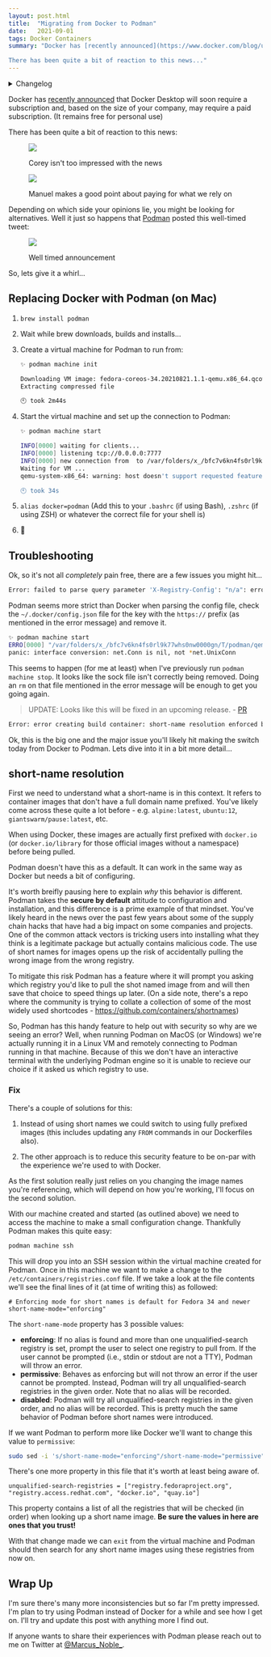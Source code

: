 ```yaml
---
layout: post.html
title:  "Migrating from Docker to Podman"
date:   2021-09-01
tags: Docker Containers
summary: "Docker has [recently announced](https://www.docker.com/blog/updating-product-subscriptions/) that Docker Desktop will soon require a subscription and, based on the size of your company, may require a paid subscription. (It remains free for personal use).

There has been quite a bit of reaction to this news..."
---
```


<details>
<summary>Changelog</summary>

2021-09-01: Added note about socket bugfix PR
</details>

Docker has [recently announced](https://www.docker.com/blog/updating-product-subscriptions/) that Docker Desktop will soon require a subscription and, based on the size of your company, may require a paid subscription. (It remains free for personal use)

There has been quite a bit of reaction to this news:


<figure class="center" markdown="1">

[![](https://tweet.cluster.fun/1432720164169076755)](https://twitter.com/QuinnyPig/status/1432720164169076755)

<figcaption>Corey isn't too impressed with the news</figcaption>
</figure>


<figure class="center" markdown="1">

[![](https://tweet.cluster.fun/1432974196632604676)](https://twitter.com/manuel_zapf/status/1432974196632604676)

<figcaption>Manuel makes a good point about paying for what we rely on</figcaption>
</figure>

Depending on which side your opinions lie, you might be looking for alternatives. Well it just so happens that [Podman](https://podman.io) posted this well-timed tweet:


<figure class="center" markdown="1">

[![](https://tweet.cluster.fun/1432800271873323010)](https://twitter.com/Podman_io/status/1432800271873323010)

<figcaption>Well timed announcement</figcaption>
</figure>

So, lets give it a whirl...

## Replacing Docker with Podman (on Mac)

1. `brew install podman`
2. Wait while brew downloads, builds and installs...
3. Create a virtual machine for Podman to run from:

    ```sh
    ✨ podman machine init

    Downloading VM image: fedora-coreos-34.20210821.1.1-qemu.x86_64.qcow2.xz: done
    Extracting compressed file

    🕙 took 2m44s
    ```

4. Start the virtual machine and set up the connection to Podman:

    ```sh
    ✨ podman machine start

    INFO[0000] waiting for clients...
    INFO[0000] listening tcp://0.0.0.0:7777
    INFO[0000] new connection from  to /var/folders/x_/bfc7v6kn4fs0rl9k77whs0nw0000gn/T/podman/qemu_podman-machine-default.sock
    Waiting for VM ...
    qemu-system-x86_64: warning: host doesn't support requested feature: CPUID.80000001H:ECX.svm [bit 2]

    🕙 took 34s
    ```

5. `alias docker=podman` (Add this to your `.bashrc` (if using Bash), `.zshrc` (if using ZSH) or whatever the correct file for your shell is)
6. 🎉

## Troubleshooting

Ok, so it's not all *completely* pain free, there are a few issues you might hit...

```sh
Error: failed to parse query parameter 'X-Registry-Config': "n/a": error storing credentials in temporary auth file (server: "https://index.docker.io/v1/", user: ""): key https://index.docker.io/v1/ contains http[s]:// prefix
```

Podman seems more strict than Docker when parsing the config file, check the `~/.docker/config.json` file for the key with the `https://` prefix (as mentioned in the error message) and remove it.

```sh
✨ podman machine start
ERRO[0000] "/var/folders/x_/bfc7v6kn4fs0rl9k77whs0nw0000gn/T/podman/qemu_podman-machine-default.sock" already exists
panic: interface conversion: net.Conn is nil, not *net.UnixConn
```

This seems to happen (for me at least) when I've previously run `podman machine stop`. It looks like the sock file isn't correctly being removed. Doing an `rm` on that file mentioned in the error message will be enough to get you going again.

> UPDATE: Looks like this will be fixed in an upcoming release. - [PR](https://github.com/containers/podman/pull/11342)

```sh
Error: error creating build container: short-name resolution enforced but cannot prompt without a TTY
```

Ok, this is the big one and the major issue you'll likely hit making the switch today from Docker to Podman. Lets dive into it in a bit more detail...

## short-name resolution

First we need to understand what a short-name is in this context. It refers to container images that don't have a full domain name prefixed. You've likely come across these quite a lot before - e.g. `alpine:latest`, `ubuntu:12`, `giantswarm/pause:latest`, etc.

When using Docker, these images are actually first prefixed with `docker.io` (or `docker.io/library` for those official images without a namespace) before being pulled.

Podman doesn't have this as a default. It can work in the same way as Docker but needs a bit of configuring.

It's worth breifly pausing here to explain _why_ this behavior is different. Podman takes the **secure by default** attitude to configuration and installation, and this difference is a prime example of that mindset. You've likely heard in the news over the past few years about some of the supply chain hacks that have had a big impact on some companies and projects. One of the common attack vectors is tricking users into installing what they think is a legitimate package but actually contains malicious code. The use of short names for images opens up the risk of accidentally pulling the wrong image from the wrong registry.

To mitigate this risk Podman has a feature where it will prompt you asking which registry you'd like to pull the shot named image from and will then save that choice to speed things up later. (On a side note, there's a repo where the community is trying to collate a collection of some of the most widely used shortcodes - https://github.com/containers/shortnames)

So, Podman has this handy feature to help out with security so why are we seeing an error? Well, when running Podman on MacOS (or Windows) we're actually running it in a Linux VM and remotely connecting to Podman running in that machine. Because of this we don't have an interactive terminal with the underlying Podman engine so it is unable to recieve our choice if it asked us which registry to use.

### Fix

There's a couple of solutions for this:

1. Instead of using short names we could switch to using fully prefixed images (this includes updating any `FROM` commands in our Dockerfiles also).

2. The other approach is to reduce this security feature to be on-par with the experience we're used to with Docker.

As the first solution really just relies on you changing the image names you're referencing, which will depend on how you're working, I'll focus on the second solution.

With our machine created and started (as outlined above) we need to access the machine to make a small configuration change. Thankfully Podman makes this quite easy:

```sh
podman machine ssh
```

This will drop you into an SSH session within the virtual machine created for Podman. Once in this machine we want to make a change to the `/etc/containers/registries.conf` file. If we take a look at the file contents we'll see the final lines of it (at time of writing this) as followed:

```
# Enforcing mode for short names is default for Fedora 34 and newer
short-name-mode="enforcing"
```

The `short-name-mode` property has 3 possible values:

* **enforcing**: If no alias is found and more than one unqualified-search registry is set, prompt the user to select one registry to pull from. If the user cannot be prompted (i.e., stdin or stdout are not a TTY), Podman will throw an error.
* **permissive**: Behaves as enforcing but will not throw an error if the user cannot be prompted. Instead, Podman will try all unqualified-search registries in the given order. Note that no alias will be recorded.
* **disabled**: Podman will try all unqualified-search registries in the given order, and no alias will be recorded. This is pretty much the same behavior of Podman before short names were introduced.

If we want Podman to perform more like Docker we'll want to change this value to `permissive`:

```sh
sudo sed -i 's/short-name-mode="enforcing"/short-name-mode="permissive"/g' /etc/containers/registries.conf
```

There's one more property in this file that it's worth at least being aware of.

```
unqualified-search-registries = ["registry.fedoraproject.org", "registry.access.redhat.com", "docker.io", "quay.io"]
```

This property contains a list of all the registries that will be checked (in order) when looking up a short name image. **Be sure the values in here are ones that you trust!**

With that change made we can `exit` from the virtual machine and Podman should then search for any short name images using these registries from now on.

## Wrap Up

I'm sure there's many more inconsistencies but so far I'm pretty impressed. I'm plan to try using Podman instead of Docker for a while and see how I get on. I'll try and update this post with anything more I find out.

If anyone wants to share their experiences with Podman please reach out to me on Twitter at [@Marcus_Noble_](https://twitter.com/Marcus_Noble_).

